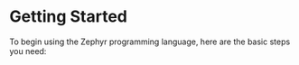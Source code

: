 # Getting Started

To begin using the Zephyr programming language, here are the basic steps you need:
